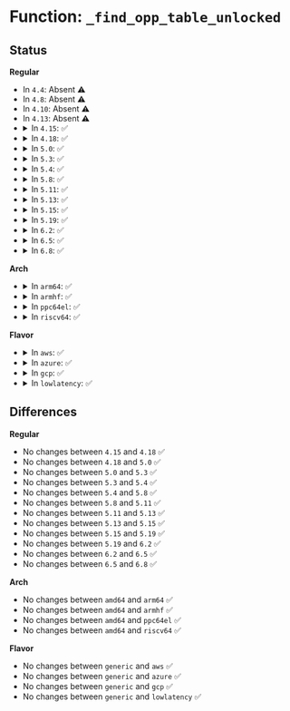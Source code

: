 # Function: <code>_find_opp_table_unlocked</code>

## Status
<b>Regular</b>
<ul>
<li>
In <code>4.4</code>: Absent ⚠️
</li>
<li>
In <code>4.8</code>: Absent ⚠️
</li>
<li>
In <code>4.10</code>: Absent ⚠️
</li>
<li>
In <code>4.13</code>: Absent ⚠️
</li>
<li>
<details>
<summary>In <code>4.15</code>: ✅</summary>

```c
struct opp_table *_find_opp_table_unlocked(struct device *dev);
```

**Collision:** Unique Static

**Inline:** No

**Transformation:** False

**Instances:**

```
In drivers/opp/core.c (ffffffff817d40c0)
Location: drivers/opp/core.c:50
Inline: False
Direct callers:
  - drivers/opp/core.c:dev_pm_opp_adjust_voltage
  - drivers/opp/core.c:dev_pm_opp_get_opp_table
```
**Symbols:**

```
ffffffff817d40c0-ffffffff817d4119: _find_opp_table_unlocked (STB_LOCAL)
```
</details>
</li>
<li>
<details>
<summary>In <code>4.18</code>: ✅</summary>

```c
struct opp_table *_find_opp_table_unlocked(struct device *dev);
```

**Collision:** Unique Static

**Inline:** No

**Transformation:** False

**Instances:**

```
In drivers/opp/core.c (ffffffff8181ce30)
Location: drivers/opp/core.c:48
Inline: False
Direct callers:
  - drivers/opp/core.c:dev_pm_opp_adjust_voltage
  - drivers/opp/core.c:dev_pm_opp_get_opp_table
```
**Symbols:**

```
ffffffff8181ce30-ffffffff8181ce89: _find_opp_table_unlocked (STB_LOCAL)
```
</details>
</li>
<li>
<details>
<summary>In <code>5.0</code>: ✅</summary>

```c
struct opp_table *_find_opp_table_unlocked(struct device *dev);
```

**Collision:** Unique Static

**Inline:** No

**Transformation:** False

**Instances:**

```
In drivers/opp/core.c (ffffffff81848b30)
Location: drivers/opp/core.c:48
Inline: False
```
**Symbols:**

```
ffffffff81848b30-ffffffff81848bca: _find_opp_table_unlocked (STB_LOCAL)
```
</details>
</li>
<li>
<details>
<summary>In <code>5.3</code>: ✅</summary>

```c
struct opp_table *_find_opp_table_unlocked(struct device *dev);
```

**Collision:** Unique Static

**Inline:** No

**Transformation:** False

**Instances:**

```
In drivers/opp/core.c (ffffffff8188ba00)
Location: drivers/opp/core.c:45
Inline: False
```
**Symbols:**

```
ffffffff8188ba00-ffffffff8188ba9a: _find_opp_table_unlocked (STB_LOCAL)
```
</details>
</li>
<li>
<details>
<summary>In <code>5.4</code>: ✅</summary>

```c
struct opp_table *_find_opp_table_unlocked(struct device *dev);
```

**Collision:** Unique Static

**Inline:** No

**Transformation:** False

**Instances:**

```
In drivers/opp/core.c (ffffffff818bdae0)
Location: drivers/opp/core.c:45
Inline: False
```
**Symbols:**

```
ffffffff818bdae0-ffffffff818bdb7a: _find_opp_table_unlocked (STB_LOCAL)
```
</details>
</li>
<li>
<details>
<summary>In <code>5.8</code>: ✅</summary>

```c
struct opp_table *_find_opp_table_unlocked(struct device *dev);
```

**Collision:** Unique Static

**Inline:** No

**Transformation:** False

**Instances:**

```
In drivers/opp/core.c (ffffffff8198e4f0)
Location: drivers/opp/core.c:45
Inline: False
Direct callers:
  - drivers/opp/core.c:_dev_pm_opp_find_and_remove_table
  - drivers/opp/core.c:dev_pm_opp_unregister_notifier
  - drivers/opp/core.c:dev_pm_opp_register_notifier
  - drivers/opp/core.c:dev_pm_opp_adjust_voltage
  - drivers/opp/core.c:_opp_set_availability
  - drivers/opp/core.c:dev_pm_opp_add
  - drivers/opp/core.c:dev_pm_opp_attach_genpd
  - drivers/opp/core.c:dev_pm_opp_set_clkname
  - drivers/opp/core.c:dev_pm_opp_set_regulators
  - drivers/opp/core.c:dev_pm_opp_set_prop_name
  - drivers/opp/core.c:dev_pm_opp_set_supported_hw
  - drivers/opp/core.c:dev_pm_opp_remove_all_dynamic
  - drivers/opp/core.c:dev_pm_opp_remove
  - drivers/opp/core.c:dev_pm_opp_get_opp_table_indexed
  - drivers/opp/core.c:dev_pm_opp_set_rate
  - drivers/opp/core.c:dev_pm_opp_find_freq_ceil_by_volt
  - drivers/opp/core.c:dev_pm_opp_find_freq_floor
  - drivers/opp/core.c:dev_pm_opp_find_level_exact
  - drivers/opp/core.c:dev_pm_opp_find_freq_exact
  - drivers/opp/core.c:dev_pm_opp_get_opp_count
  - drivers/opp/core.c:dev_pm_opp_get_suspend_opp_freq
  - drivers/opp/core.c:dev_pm_opp_get_max_transition_latency
  - drivers/opp/core.c:dev_pm_opp_get_max_volt_latency
```
**Symbols:**

```
ffffffff8198e4f0-ffffffff8198e5a5: _find_opp_table_unlocked (STB_LOCAL)
```
</details>
</li>
<li>
<details>
<summary>In <code>5.11</code>: ✅</summary>

```c
struct opp_table *_find_opp_table_unlocked(struct device *dev);
```

**Collision:** Unique Static

**Inline:** No

**Transformation:** False

**Instances:**

```
In drivers/opp/core.c (ffffffff81992200)
Location: drivers/opp/core.c:51
Inline: False
Direct callers:
  - drivers/opp/core.c:dev_pm_opp_remove_table
  - drivers/opp/core.c:dev_pm_opp_unregister_notifier
  - drivers/opp/core.c:dev_pm_opp_register_notifier
  - drivers/opp/core.c:dev_pm_opp_adjust_voltage
  - drivers/opp/core.c:_opp_set_availability
  - drivers/opp/core.c:dev_pm_opp_remove_all_dynamic
  - drivers/opp/core.c:dev_pm_opp_remove
  - drivers/opp/core.c:dev_pm_opp_get_opp_table
  - drivers/opp/core.c:_add_opp_table_indexed
  - drivers/opp/core.c:dev_pm_opp_set_rate
  - drivers/opp/core.c:dev_pm_opp_set_bw
  - drivers/opp/core.c:dev_pm_opp_find_freq_ceil_by_volt
  - drivers/opp/core.c:dev_pm_opp_find_freq_floor
  - drivers/opp/core.c:dev_pm_opp_find_level_exact
  - drivers/opp/core.c:dev_pm_opp_find_freq_exact
  - drivers/opp/core.c:dev_pm_opp_get_opp_count
  - drivers/opp/core.c:dev_pm_opp_get_suspend_opp_freq
  - drivers/opp/core.c:dev_pm_opp_get_max_transition_latency
  - drivers/opp/core.c:dev_pm_opp_get_max_volt_latency
```
**Symbols:**

```
ffffffff81992200-ffffffff819922af: _find_opp_table_unlocked (STB_LOCAL)
```
</details>
</li>
<li>
<details>
<summary>In <code>5.13</code>: ✅</summary>

```c
struct opp_table *_find_opp_table_unlocked(struct device *dev);
```

**Collision:** Unique Static

**Inline:** No

**Transformation:** False

**Instances:**

```
In drivers/opp/core.c (ffffffff81976860)
Location: drivers/opp/core.c:55
Inline: False
Direct callers:
  - drivers/opp/core.c:dev_pm_opp_sync_regulators
  - drivers/opp/core.c:dev_pm_opp_remove_table
  - drivers/opp/core.c:dev_pm_opp_unregister_notifier
  - drivers/opp/core.c:dev_pm_opp_register_notifier
  - drivers/opp/core.c:dev_pm_opp_adjust_voltage
  - drivers/opp/core.c:_opp_set_availability
  - drivers/opp/core.c:dev_pm_opp_remove_all_dynamic
  - drivers/opp/core.c:dev_pm_opp_remove
  - drivers/opp/core.c:dev_pm_opp_get_opp_table
  - drivers/opp/core.c:_add_opp_table_indexed
  - drivers/opp/core.c:dev_pm_opp_set_opp
  - drivers/opp/core.c:dev_pm_opp_set_rate
  - drivers/opp/core.c:dev_pm_opp_find_freq_ceil_by_volt
  - drivers/opp/core.c:dev_pm_opp_find_freq_floor
  - drivers/opp/core.c:dev_pm_opp_find_level_ceil
  - drivers/opp/core.c:dev_pm_opp_find_level_exact
  - drivers/opp/core.c:dev_pm_opp_find_freq_exact
  - drivers/opp/core.c:dev_pm_opp_get_opp_count
  - drivers/opp/core.c:dev_pm_opp_get_suspend_opp_freq
  - drivers/opp/core.c:dev_pm_opp_get_max_transition_latency
  - drivers/opp/core.c:dev_pm_opp_get_max_volt_latency
```
**Symbols:**

```
ffffffff81976860-ffffffff8197690f: _find_opp_table_unlocked (STB_LOCAL)
```
</details>
</li>
<li>
<details>
<summary>In <code>5.15</code>: ✅</summary>

```c
struct opp_table *_find_opp_table_unlocked(struct device *dev);
```

**Collision:** Unique Static

**Inline:** No

**Transformation:** False

**Instances:**

```
In drivers/opp/core.c (ffffffff81a1f620)
Location: drivers/opp/core.c:55
Inline: False
Direct callers:
  - drivers/opp/core.c:dev_pm_opp_sync_regulators
  - drivers/opp/core.c:dev_pm_opp_remove_table
  - drivers/opp/core.c:dev_pm_opp_unregister_notifier
  - drivers/opp/core.c:dev_pm_opp_register_notifier
  - drivers/opp/core.c:dev_pm_opp_adjust_voltage
  - drivers/opp/core.c:_opp_set_availability
  - drivers/opp/core.c:dev_pm_opp_remove_all_dynamic
  - drivers/opp/core.c:dev_pm_opp_remove
  - drivers/opp/core.c:dev_pm_opp_get_opp_table
  - drivers/opp/core.c:_add_opp_table_indexed
  - drivers/opp/core.c:dev_pm_opp_set_opp
  - drivers/opp/core.c:dev_pm_opp_set_rate
  - drivers/opp/core.c:dev_pm_opp_find_freq_ceil_by_volt
  - drivers/opp/core.c:dev_pm_opp_find_freq_floor
  - drivers/opp/core.c:dev_pm_opp_find_level_ceil
  - drivers/opp/core.c:dev_pm_opp_find_level_exact
  - drivers/opp/core.c:dev_pm_opp_find_freq_exact
  - drivers/opp/core.c:dev_pm_opp_get_opp_count
  - drivers/opp/core.c:dev_pm_opp_get_suspend_opp_freq
  - drivers/opp/core.c:dev_pm_opp_get_max_transition_latency
  - drivers/opp/core.c:dev_pm_opp_get_max_volt_latency
```
**Symbols:**

```
ffffffff81a1f620-ffffffff81a1f6cf: _find_opp_table_unlocked (STB_LOCAL)
```
</details>
</li>
<li>
<details>
<summary>In <code>5.19</code>: ✅</summary>

```c
struct opp_table *_find_opp_table_unlocked(struct device *dev);
```

**Collision:** Unique Static

**Inline:** No

**Transformation:** False

**Instances:**

```
In drivers/opp/core.c (ffffffff81b88130)
Location: drivers/opp/core.c:55
Inline: False
Direct callers:
  - drivers/opp/core.c:dev_pm_opp_sync_regulators
  - drivers/opp/core.c:dev_pm_opp_remove_table
  - drivers/opp/core.c:dev_pm_opp_unregister_notifier
  - drivers/opp/core.c:dev_pm_opp_register_notifier
  - drivers/opp/core.c:dev_pm_opp_adjust_voltage
  - drivers/opp/core.c:_opp_set_availability
  - drivers/opp/core.c:dev_pm_opp_remove_all_dynamic
  - drivers/opp/core.c:dev_pm_opp_remove
  - drivers/opp/core.c:dev_pm_opp_get_opp_table
  - drivers/opp/core.c:_add_opp_table_indexed
  - drivers/opp/core.c:dev_pm_opp_set_opp
  - drivers/opp/core.c:dev_pm_opp_set_rate
  - drivers/opp/core.c:dev_pm_opp_find_bw_floor
  - drivers/opp/core.c:dev_pm_opp_find_bw_ceil
  - drivers/opp/core.c:dev_pm_opp_find_level_ceil
  - drivers/opp/core.c:dev_pm_opp_find_level_exact
  - drivers/opp/core.c:dev_pm_opp_find_freq_ceil_by_volt
  - drivers/opp/core.c:dev_pm_opp_find_freq_floor
  - drivers/opp/core.c:dev_pm_opp_find_freq_exact
  - drivers/opp/core.c:dev_pm_opp_get_opp_count
  - drivers/opp/core.c:dev_pm_opp_get_suspend_opp_freq
  - drivers/opp/core.c:dev_pm_opp_get_max_transition_latency
  - drivers/opp/core.c:dev_pm_opp_get_max_volt_latency
```
**Symbols:**

```
ffffffff81b88130-ffffffff81b881e9: _find_opp_table_unlocked (STB_LOCAL)
```
</details>
</li>
<li>
<details>
<summary>In <code>6.2</code>: ✅</summary>

```c
struct opp_table *_find_opp_table_unlocked(struct device *dev);
```

**Collision:** Unique Static

**Inline:** No

**Transformation:** False

**Instances:**

```
In drivers/opp/core.c (ffffffff81d279d0)
Location: drivers/opp/core.c:59
Inline: False
Direct callers:
  - drivers/opp/core.c:dev_pm_opp_sync_regulators
  - drivers/opp/core.c:dev_pm_opp_remove_table
  - drivers/opp/core.c:dev_pm_opp_unregister_notifier
  - drivers/opp/core.c:dev_pm_opp_register_notifier
  - drivers/opp/core.c:dev_pm_opp_adjust_voltage
  - drivers/opp/core.c:_opp_set_availability
  - drivers/opp/core.c:dev_pm_opp_remove_all_dynamic
  - drivers/opp/core.c:dev_pm_opp_remove
  - drivers/opp/core.c:dev_pm_opp_get_opp_table
  - drivers/opp/core.c:_add_opp_table_indexed
  - drivers/opp/core.c:dev_pm_opp_set_opp
  - drivers/opp/core.c:dev_pm_opp_set_rate
  - drivers/opp/core.c:_find_key
  - drivers/opp/core.c:dev_pm_opp_get_opp_count
  - drivers/opp/core.c:dev_pm_opp_get_suspend_opp_freq
  - drivers/opp/core.c:dev_pm_opp_get_max_transition_latency
  - drivers/opp/core.c:dev_pm_opp_get_max_volt_latency
```
**Symbols:**

```
ffffffff81d279d0-ffffffff81d27a89: _find_opp_table_unlocked (STB_LOCAL)
```
</details>
</li>
<li>
<details>
<summary>In <code>6.5</code>: ✅</summary>

```c
struct opp_table *_find_opp_table_unlocked(struct device *dev);
```

**Collision:** Unique Static

**Inline:** No

**Transformation:** False

**Instances:**

```
In drivers/opp/core.c (ffffffff81d90b70)
Location: drivers/opp/core.c:56
Inline: False
Direct callers:
  - drivers/opp/core.c:dev_pm_opp_sync_regulators
  - drivers/opp/core.c:dev_pm_opp_remove_table
  - drivers/opp/core.c:dev_pm_opp_unregister_notifier
  - drivers/opp/core.c:dev_pm_opp_register_notifier
  - drivers/opp/core.c:dev_pm_opp_adjust_voltage
  - drivers/opp/core.c:_opp_set_availability
  - drivers/opp/core.c:dev_pm_opp_remove_all_dynamic
  - drivers/opp/core.c:dev_pm_opp_remove
  - drivers/opp/core.c:dev_pm_opp_get_opp_table
  - drivers/opp/core.c:_add_opp_table_indexed
  - drivers/opp/core.c:dev_pm_opp_set_opp
  - drivers/opp/core.c:dev_pm_opp_set_rate
  - drivers/opp/core.c:_find_key
  - drivers/opp/core.c:dev_pm_opp_get_opp_count
  - drivers/opp/core.c:dev_pm_opp_get_suspend_opp_freq
  - drivers/opp/core.c:dev_pm_opp_get_max_transition_latency
  - drivers/opp/core.c:dev_pm_opp_get_max_volt_latency
```
**Symbols:**

```
ffffffff81d90b70-ffffffff81d90c29: _find_opp_table_unlocked (STB_LOCAL)
```
</details>
</li>
<li>
<details>
<summary>In <code>6.8</code>: ✅</summary>

```c
struct opp_table *_find_opp_table_unlocked(struct device *dev);
```

**Collision:** Unique Static

**Inline:** No

**Transformation:** False

**Instances:**

```
In drivers/opp/core.c (ffffffff81e48240)
Location: drivers/opp/core.c:56
Inline: False
Direct callers:
  - drivers/opp/core.c:dev_pm_opp_remove_table
  - drivers/opp/core.c:dev_pm_opp_unregister_notifier
  - drivers/opp/core.c:dev_pm_opp_register_notifier
  - drivers/opp/core.c:dev_pm_opp_sync_regulators
  - drivers/opp/core.c:dev_pm_opp_adjust_voltage
  - drivers/opp/core.c:_opp_set_availability
  - drivers/opp/core.c:dev_pm_opp_remove_all_dynamic
  - drivers/opp/core.c:dev_pm_opp_remove
  - drivers/opp/core.c:dev_pm_opp_get_opp_table
  - drivers/opp/core.c:_add_opp_table_indexed
  - drivers/opp/core.c:dev_pm_opp_set_opp
  - drivers/opp/core.c:dev_pm_opp_set_rate
  - drivers/opp/core.c:_find_key
  - drivers/opp/core.c:dev_pm_opp_get_opp_count
  - drivers/opp/core.c:dev_pm_opp_get_suspend_opp_freq
  - drivers/opp/core.c:dev_pm_opp_get_max_transition_latency
  - drivers/opp/core.c:dev_pm_opp_get_max_volt_latency
```
**Symbols:**

```
ffffffff81e48240-ffffffff81e482f9: _find_opp_table_unlocked (STB_LOCAL)
```
</details>
</li>
</ul>
<b>Arch</b>
<ul>
<li>
<details>
<summary>In <code>arm64</code>: ✅</summary>

```c
struct opp_table *_find_opp_table_unlocked(struct device *dev);
```

**Collision:** Unique Static

**Inline:** No

**Transformation:** False

**Instances:**

```
In drivers/opp/core.c (ffff800010b180f8)
Location: drivers/opp/core.c:45
Inline: False
Direct callers:
  - drivers/opp/core.c:_opp_get_opp_table
```
**Symbols:**

```
ffff800010b180f8-ffff800010b181c8: _find_opp_table_unlocked (STB_LOCAL)
```
</details>
</li>
<li>
<details>
<summary>In <code>armhf</code>: ✅</summary>

```c
struct opp_table *_find_opp_table_unlocked(struct device *dev);
```

**Collision:** Unique Static

**Inline:** No

**Transformation:** False

**Instances:**

```
In drivers/opp/core.c (c0bf3124)
Location: drivers/opp/core.c:45
Inline: False
Direct callers:
  - drivers/opp/core.c:_opp_get_opp_table
```
**Symbols:**

```
c0bf3124-c0bf31cc: _find_opp_table_unlocked (STB_LOCAL)
```
</details>
</li>
<li>
<details>
<summary>In <code>ppc64el</code>: ✅</summary>

```c
struct opp_table *_find_opp_table_unlocked(struct device *dev);
```

**Collision:** Unique Static

**Inline:** No

**Transformation:** False

**Instances:**

```
In drivers/opp/core.c (c000000000c09280)
Location: drivers/opp/core.c:45
Inline: False
Direct callers:
  - drivers/opp/core.c:_opp_get_opp_table
```
**Symbols:**

```
c000000000c09280-c000000000c093a4: _find_opp_table_unlocked (STB_LOCAL)
```
</details>
</li>
<li>
<details>
<summary>In <code>riscv64</code>: ✅</summary>

```c
struct opp_table *_find_opp_table_unlocked(struct device *dev);
```

**Collision:** Unique Static

**Inline:** No

**Transformation:** False

**Instances:**

```
In drivers/opp/core.c (ffffffe000700b42)
Location: drivers/opp/core.c:45
Inline: False
Direct callers:
  - drivers/opp/core.c:_opp_get_opp_table
```
**Symbols:**

```
ffffffe000700b42-ffffffe000700bda: _find_opp_table_unlocked (STB_LOCAL)
```
</details>
</li>
</ul>
<b>Flavor</b>
<ul>
<li>
<details>
<summary>In <code>aws</code>: ✅</summary>

```c
struct opp_table *_find_opp_table_unlocked(struct device *dev);
```

**Collision:** Unique Static

**Inline:** No

**Transformation:** False

**Instances:**

```
In drivers/opp/core.c (ffffffff81862200)
Location: drivers/opp/core.c:45
Inline: False
```
**Symbols:**

```
ffffffff81862200-ffffffff8186229a: _find_opp_table_unlocked (STB_LOCAL)
```
</details>
</li>
<li>
<details>
<summary>In <code>azure</code>: ✅</summary>

```c
struct opp_table *_find_opp_table_unlocked(struct device *dev);
```

**Collision:** Unique Static

**Inline:** No

**Transformation:** False

**Instances:**

```
In drivers/opp/core.c (ffffffff8182aeb0)
Location: drivers/opp/core.c:45
Inline: False
```
**Symbols:**

```
ffffffff8182aeb0-ffffffff8182af4a: _find_opp_table_unlocked (STB_LOCAL)
```
</details>
</li>
<li>
<details>
<summary>In <code>gcp</code>: ✅</summary>

```c
struct opp_table *_find_opp_table_unlocked(struct device *dev);
```

**Collision:** Unique Static

**Inline:** No

**Transformation:** False

**Instances:**

```
In drivers/opp/core.c (ffffffff818b2f90)
Location: drivers/opp/core.c:45
Inline: False
```
**Symbols:**

```
ffffffff818b2f90-ffffffff818b302a: _find_opp_table_unlocked (STB_LOCAL)
```
</details>
</li>
<li>
<details>
<summary>In <code>lowlatency</code>: ✅</summary>

```c
struct opp_table *_find_opp_table_unlocked(struct device *dev);
```

**Collision:** Unique Static

**Inline:** No

**Transformation:** False

**Instances:**

```
In drivers/opp/core.c (ffffffff818cf240)
Location: drivers/opp/core.c:45
Inline: False
```
**Symbols:**

```
ffffffff818cf240-ffffffff818cf2da: _find_opp_table_unlocked (STB_LOCAL)
```
</details>
</li>
</ul>

## Differences
<b>Regular</b>
<ul>
<li>
No changes between <code>4.15</code> and <code>4.18</code> ✅
</li>
<li>
No changes between <code>4.18</code> and <code>5.0</code> ✅
</li>
<li>
No changes between <code>5.0</code> and <code>5.3</code> ✅
</li>
<li>
No changes between <code>5.3</code> and <code>5.4</code> ✅
</li>
<li>
No changes between <code>5.4</code> and <code>5.8</code> ✅
</li>
<li>
No changes between <code>5.8</code> and <code>5.11</code> ✅
</li>
<li>
No changes between <code>5.11</code> and <code>5.13</code> ✅
</li>
<li>
No changes between <code>5.13</code> and <code>5.15</code> ✅
</li>
<li>
No changes between <code>5.15</code> and <code>5.19</code> ✅
</li>
<li>
No changes between <code>5.19</code> and <code>6.2</code> ✅
</li>
<li>
No changes between <code>6.2</code> and <code>6.5</code> ✅
</li>
<li>
No changes between <code>6.5</code> and <code>6.8</code> ✅
</li>
</ul>
<b>Arch</b>
<ul>
<li>
No changes between <code>amd64</code> and <code>arm64</code> ✅
</li>
<li>
No changes between <code>amd64</code> and <code>armhf</code> ✅
</li>
<li>
No changes between <code>amd64</code> and <code>ppc64el</code> ✅
</li>
<li>
No changes between <code>amd64</code> and <code>riscv64</code> ✅
</li>
</ul>
<b>Flavor</b>
<ul>
<li>
No changes between <code>generic</code> and <code>aws</code> ✅
</li>
<li>
No changes between <code>generic</code> and <code>azure</code> ✅
</li>
<li>
No changes between <code>generic</code> and <code>gcp</code> ✅
</li>
<li>
No changes between <code>generic</code> and <code>lowlatency</code> ✅
</li>
</ul>
